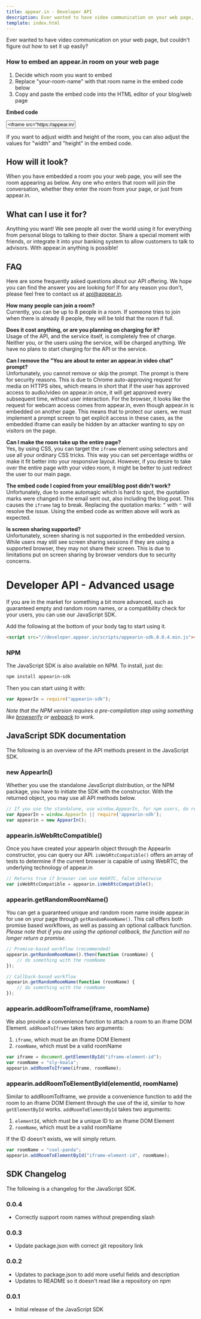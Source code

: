 ```yaml
---
title: appear.in - Developer API
description: Ever wanted to have video communication on your web page, but couldn’t figure out how to set it up easily? The appear.in Developer API is just as easy to use as appear.in, just copy, paste and publish. Instant video chat on any web page.
template: index.html
---
```


<p class="ingress">Ever wanted to have video communication on your web page,
but couldn't figure out how to set it up easily?</p>

### How to embed an appear.in room on your web page
1. Decide which room you want to embed
2. Replace "your-room-name" with that room name in the embed code below
3. Copy and paste the embed code into the HTML editor of your blog/web page

<div class="embed-code-wrapper">
<p><strong>Embed code</strong></p>
<input id="embed-code" class="embed-code ui-input-text" type="text" value='<iframe src="https://appear.in/your-room-name" width="800" height="640" frameborder="0"></iframe>'>
</div>

If you want to adjust width and height of the room, you can also adjust the
values for "width" and "height" in the embed code.

## How will it look?
When you have embedded a room you your web page, you will see the room
appearing as below. Any one who enters that room will join the conversation,
whether they enter the room from your page, or just from appear.in.

<div id="demo-room"></div>

## What can I use it for?
Anything you want! We see people all over the world using it for everything
from personal blogs to talking to their doctor. Share a special moment with
friends, or integrate it into your banking system to allow customers to talk to
advisors. With appear.in anything is possible!

## FAQ
Here are some frequently asked questions about our API offering. We hope you can
find the answer you are looking for! If for any reason you don't, please feel
free to contact us at [api@appear.in](mailto:api@appear.in).

__How many people can join a room?__  
Currently, you can be up to 8 people in a room. If someone tries to join when
there is already 8 people, they will be told that the room if full.

__Does it cost anything, or are you planning on charging for it?__  
Usage of the API, and the service itself, is completely free of charge. Neither
you, or the users using the service, will be charged anything. We have no plans
to start charging for the API or the service.

__Can I remove the "You are about to enter an appear.in video chat" prompt?__  
Unfortunately, you cannot remove or skip the prompt. The prompt is there for
security reasons. This is due to Chrome auto-approving request for media on
HTTPS sites, which means in short that if the user has approved access to
audio/video on appear.in once, it will get approved every subsequent time,
without user interaction. For the browser, it looks like the request for webcam
access comes from appear.in, even though appear.in is embedded on another page.
This means that to protect our users, we must implement a prompt screen to get
explicit access in these cases, as the embedded iframe can easily be hidden by
an attacker wanting to spy on visitors on the page.

__Can I make the room take up the entire page?__  
Yes, by using CSS, you can target the `iframe` element using selectors and use
all your ordinary CSS tricks. This way you can set percentage widths or make it
fit better into your responsive layout. However, if you desire to take over the
entire page with your video room, it might be better to just redirect the user
to our main page.

__The embed code I copied from your email/blog post didn't work?__  
Unfortunately, due to some automagic which is hard to spot, the quotation marks
were changed in the email sent out, also including the blog post. This causes
the `iframe` tag to break. Replacing the quotation marks: `”` with `"` will
resolve the issue. Using the embed code as written above will work as expected.

__Is screen sharing supported?__  
Unfortunately, screen sharing is not supported in the embedded version. While
users may still see screen sharing sessions if they are using a supported
browser, they may not share their screen. This is due to limitations put on
screen sharing by browser vendors due to security concerns.

<h1 class="padding-please">Developer API - Advanced usage</h1>

If you are in the market for something a bit more advanced, such as guaranteed
empty and random room names, or a compatibility check for your users, you can
use our JavaScript SDK.

Add the following at the bottom of your body tag to start using it.

```html
<script src="//developer.appear.in/scripts/appearin-sdk.0.0.4.min.js"></script>
```

### NPM
The JavaScript SDK is also available on NPM. To install, just do:

```bash
npm install appearin-sdk
```

Then you can start using it with:

```javascript
var AppearIn = require("appearin-sdk");
```

*Note that the NPM version requires a pre-compilation step using something like
[browserify](http://browserify.org/) or [webpack](://webpack.github.io/) to work.*

## JavaScript SDK documentation
The following is an overview of the API methods present in the JavaScript SDK.

### new AppearIn()
Whether you use the standalone JavaScript distribution, or the NPM package, you
have to initiate the SDK with the constructor. With the returned object, you
may use all API methods below.

```javascript
// If you use the standalone, use window.AppearIn, for npm users, do require.
var AppearIn = window.AppearIn || require('appearin-sdk');
var appearin = new AppearIn();
```

### appearin.isWebRtcCompatible()
Once you have created your appearIn object through the AppearIn constructor, you
can query our API. `isWebRtcCompatible()` offers an array of tests to determine
if the current browser is capable of using WebRTC, the underlying technology of
appear.in

```javascript
// Returns true if browser can use WebRTC, false otherwise
var isWebRtcCompatible = appearin.isWebRtcCompatible();
```

### appearin.getRandomRoomName()
You can get a guaranteed unique and random room name inside appear.in for use on
your page through `getRandomRoomName()`. This call offers both promise based
workflows, as well as passing an optional callback function. *Please note that if
you are using the optional callback, the function will no longer return a
promise.*

```javascript
// Promise-based workflow (recommended)
appearin.getRandomRoomName().then(function (roomName) {
    // do something with the roomName
});

// Callback-based workflow
appearin.getRandomRoomName(function (roomName) {
    // do something with the roomName
});
```

### appearin.addRoomToIframe(iframe, roomName)
We also provide a convenience function to attach a room to an iframe DOM
Element. `addRoomToIframe` takes two arguments:
1. `iframe`, which must be an iframe DOM Element
2. `roomName`, which must be a valid roomName

```javascript
var iframe = document.getElementById("iframe-element-id");
var roomName = "sly-koala";
appearin.addRoomToIframe(iframe, roomName);
```

### appearin.addRoomToElementById(elementId, roomName)
Similar to addRoomToIframe, we provide a convenience function to add the room to
an iframe DOM Element through the use of the id, similar to how `getElementById`
works. `addRoomToElementById` takes two arguments:
1. `elementId`, which must be a unique ID to an iframe DOM Element
2. `roomName`, which must be a valid roomName

If the ID doesn't exists, we will simply return.

```javascript
var roomName = "cool-panda";
appearin.addRoomToElementById("iframe-element-id", roomName);
```

## SDK Changelog
The following is a changelog for the JavaScript SDK.

### 0.0.4
- Correctly support room names without prepending slash

### 0.0.3
- Update package.json with correct git repository link

### 0.0.2
- Updates to package.json to add more useful fields and description
- Updates to README so it doesn't read like a repository on npm

### 0.0.1
- Initial release of the JavaScript SDK

